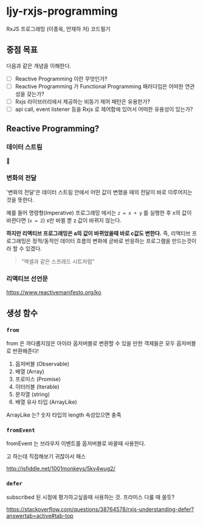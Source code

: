 # ljy-rxjs-programming
RxJS 프로그래밍 (이종욱, 안재하 저) 코드필기

## 중점 목표

다음과 같은 개념을 이해한다.

* [ ] Reactive Programming 이란 무엇인가?
* [ ] Reactive Programming 가 Functional Programming 패러다임은 어떠한 연관성을 갖는가?
* [ ] Rxjs 라이브러리에서 제공하는 비동기 제어 패턴은 유용한가? 
* [ ] api call, event listener 등을 Rxjs 로 제어함에 있어서 어떠한 유용성이 있는가? 

## Reactive Programming?

### 데이터 스트림
  
🙁

### 변화의 전달

'변화의 전달'은 데이터 스트림 안에서 어떤 값이 변했을 때의 전달이 바로 이루어지는 것을 뜻한다.

예를 들어 명령형(Imperative) 프로그래밍 에서는 `z = x + y` 를 실행한 후 x의 값이 바뀐다면 (`x = 2`) x만 바뀔 뿐 z 값이 바뀌지 않는다.

**하지만 리액티브 프로그래밍은 a의 값이 바뀌었을때 바로 c값도 변한다.** 
즉, 리액티브 프로그래밍은 정적/동적인 데이터 흐름의 변화에 곧바로 반응하는 프로그램을 만드는것이라 할 수 있겠다.

> "엑셀과 같은 스프레드 시트처럼"

### 리액티브 선언문

https://www.reactivemanifesto.org/ko  

## 생성 함수

### `from`

from 은 까다롭지않은 아이라 옵저버블로 변환할 수 있을 만한 객체들은 모두 옵저버블로 반환해준다!

1. 옵저버블 (Observable)
2. 배열 (Array)
3. 프로미스 (Promise)
4. 이터러블 (Iterable)
5. 문자열 (string)
6. 배열 유사 타입 (ArrayLike)

ArrayLike 는? 숫자 타입의 length 속성있으면 충족

### `fromEvent`

fromEvent 는 브라우저 이벤트를 옵저버블로 바꿀때 사용한다.

고 하는데 직접해보기 귀찮아서 패스

http://jsfiddle.net/1001monkeys/5kv4wug2/

### `defer`

subscribed 된 시점에 평가하고싶을때 사용하는 것. 프라미스 다룰 때 쓸듯?

https://stackoverflow.com/questions/38764578/rxjs-understanding-defer?answertab=active#tab-top


